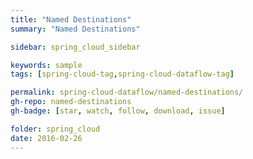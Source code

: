 ```yaml
---
title: "Named Destinations"
summary: "Named Destinations"

sidebar: spring_cloud_sidebar

keywords: sample
tags: [spring-cloud-tag,spring-cloud-dataflow-tag]

permalink: spring-cloud-dataflow/named-destinations/
gh-repo: named-destinations
gh-badge: [star, watch, follow, download, issue]

folder: spring_cloud
date: 2016-02-26
---
```



